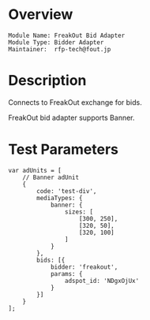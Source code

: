 # Overview

```
Module Name: FreakOut Bid Adapter
Module Type: Bidder Adapter
Maintainer:  rfp-tech@fout.jp
```

# Description

Connects to FreakOut exchange for bids.

FreakOut bid adapter supports Banner.

# Test Parameters
```
var adUnits = [
    // Banner adUnit
    {
        code: 'test-div',
        mediaTypes: {
            banner: {
                sizes: [
                    [300, 250],
                    [320, 50],
                    [320, 100]
                ]
            }
        },
        bids: [{
            bidder: 'freakout',
            params: {
                adspot_id: 'NDgxOjUx'
            }
        }]
    }
];
```
